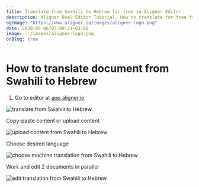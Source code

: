 ```yaml
---
title: Translate from Swahili to Hebrew for free in Aligner Editor
description: Aligner Dual Editor Tutorial. How to translate for free from Swahili to Hebrew. Aligner is multilingual document management platform. 
ogImage: "https://www.aligner.io/images/aligner-logo.png"
date: 2020-05-06T07:09:21+03:00
image: ../images/aligner-logo.png
onBlog: true
---
```


# How to translate document from Swahili to Hebrew

1. Go to editor at [app.aligner.io](https://app.aligner.io "Aligner App web page")

![translate from Swahili to Hebrew](../aligner-blank-editor.png "translate from Swahili to Hebrew")

Copy-paste content or upload content

![upload content from Swahili to Hebrew](../aligner-uploaded-document.png "upload content from Swahili to Hebrew")

Choose desired language

![choose machine translation from Swahili to Hebrew](../aligner-language-dropdown.png "choose machine translation from Swahili to Hebrew")

Work and edit 2 documents in parallel

![edit translation from Swahili to Hebrew](../aligner-double-sitded-editor.png "edit translation from Swahili to Hebrew")

